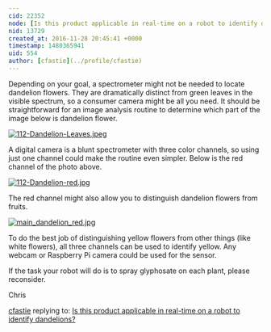 ```yaml
---
cid: 22352
node: [Is this product applicable in real-time on a robot to identify dandelions?](../notes/rohanpaleja27/11-28-2016/is-this-product-applicable-in-real-time-on-a-robot-to-identify-dandelions)
nid: 13729
created_at: 2016-11-28 20:45:41 +0000
timestamp: 1480365941
uid: 554
author: [cfastie](../profile/cfastie)
---
```


Depending on your goal, a spectrometer might not be needed to locate dandelion flowers. They are dramatically distinct from green leaves in the visible spectrum, so a consumer camera might be all you need. It should be straightforward for an image analysis routine to determine which part of the image below is dandelion flower. 

[![112-Dandelion-Leaves.jpeg](https://publiclab.org/system/images/photos/000/018/899/original/112-Dandelion-Leaves.jpeg)](https://publiclab.org/system/images/photos/000/018/899/original/112-Dandelion-Leaves.jpeg)

A digital camera is a blunt spectrometer with three color channels, so using just one channel could make the routine even simpler. Below is the red channel of the photo above.

[![112-Dandelion-red.jpg](https://publiclab.org/system/images/photos/000/018/897/medium/112-Dandelion-red.jpg)](https://publiclab.org/system/images/photos/000/018/897/original/112-Dandelion-red.jpg)  

The red channel might also allow you to distinguish dandelion flowers from fruits.

[![main_dandelion_red.jpg](https://publiclab.org/system/images/photos/000/018/898/medium/main_dandelion_red.jpg)](https://publiclab.org/system/images/photos/000/018/898/original/main_dandelion_red.jpg)

To do the best job of distinguishing yellow flowers from other things (like white flowers), all three channels can be used to identify yellow. Any webcam or Raspberry Pi camera could be used for the sensor.

If the task your robot will do is to spray glyphosate on each plant, please reconsider.

Chris






[cfastie](../profile/cfastie) replying to: [Is this product applicable in real-time on a robot to identify dandelions?](../notes/rohanpaleja27/11-28-2016/is-this-product-applicable-in-real-time-on-a-robot-to-identify-dandelions)

